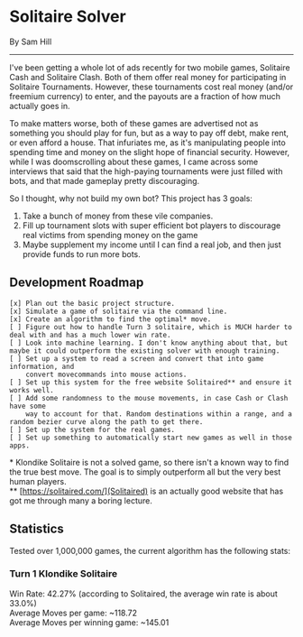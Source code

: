 # Solitaire Solver
By Sam Hill

---

I've been getting a whole lot of ads recently for two mobile games, Solitaire Cash and Solitaire Clash. Both of them offer real money for participating in Solitaire Tournaments. However, these tournaments cost real money (and/or freemium currency) to enter, and the payouts are a fraction of how much actually goes in.

To make matters worse, both of these games are advertised not as something you should play for fun, but as a way to pay off debt, make rent, or even afford a house. That infuriates me, as it's manipulating people into spending time and money on the slight hope of financial security. However, while I was doomscrolling about these games, I came across some interviews that said that the high-paying tournaments were just filled with bots, and that made gameplay pretty discouraging.

So I thought, why not build my own bot? This project has 3 goals:

1. Take a bunch of money from these vile companies.
2. Fill up tournament slots with super efficient bot players to discourage real victims from spending money on the game
3. Maybe supplement my income until I can find a real job, and then just provide funds to run more bots.

## Development Roadmap
```
[x] Plan out the basic project structure.
[x] Simulate a game of solitaire via the command line.
[x] Create an algorithm to find the optimal* move.
[ ] Figure out how to handle Turn 3 solitaire, which is MUCH harder to deal with and has a much lower win rate.
[ ] Look into machine learning. I don't know anything about that, but maybe it could outperform the existing solver with enough training.
[ ] Set up a system to read a screen and convert that into game information, and
    convert movecommands into mouse actions.
[ ] Set up this system for the free website Solitaired** and ensure it works well.
[ ] Add some randomness to the mouse movements, in case Cash or Clash have some
    way to account for that. Random destinations within a range, and a random bezier curve along the path to get there.
[ ] Set up the system for the real games.
[ ] Set up something to automatically start new games as well in those apps.
```
\* Klondike Solitaire is not a solved game, so there isn't a known way to find the true best move. The goal is to simply outperform all but the very best human players.  
\*\* [https://solitaired.com/](Solitaired) is an actually good website that has got me through many a boring lecture.

## Statistics

Tested over 1,000,000 games, the current algorithm has the following stats:

### Turn 1 Klondike Solitaire

Win Rate: 42.27% (according to Solitaired, the average win rate is about 33.0%)  
Average Moves per game: ~118.72  
Average Moves per winning game: ~145.01  

